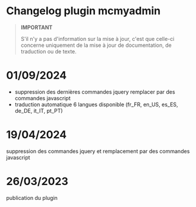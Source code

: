 # Changelog plugin mcmyadmin

>**IMPORTANT**
>
>S'il n'y a pas d'information sur la mise à jour, c'est que celle-ci concerne uniquement de la mise à jour de documentation, de traduction ou de texte.

# 01/09/2024
- suppression des dernières commandes jquery remplacer par des commandes javascript
- traduction automatique 6 langues disponible (fr_FR, en_US, es_ES, de_DE, it_IT, pt_PT)

# 19/04/2024
suppression des commandes jquery et remplacement par des commandes javascript

# 26/03/2023
publication du plugin